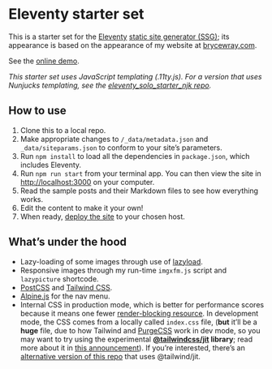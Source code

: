 # Eleventy starter set

This is a starter set for the [Eleventy](https://11ty.dev) [static site generator (SSG)](https://staticgen.com); its appearance is based on the appearance of my website at [brycewray.com](https://brycewray.com).

See the [online demo](https://eleventy-solo-starter-alpha.vercel.app/).

*This starter set uses JavaScript templating (.11ty.js). For a version that uses Nunjucks templating, see the [eleventy_solo_starter_njk repo](https://github.com/brycewray/eleventy_solo_starter_njk).*

## How to use

1. Clone this to a local repo.
2. Make appropriate changes to `/_data/metadata.json` and `_data/siteparams.json` to conform to your site’s parameters.
3. Run `npm install` to load all the dependencies in `package.json`, which includes Eleventy.
4. Run `npm run start` from your terminal app. You can then view the site in [http://localhost:3000](http://localhost:3000) on your computer.
5. Read the sample posts and their Markdown files to see how everything works.
6. Edit the content to make it your own!
7. When ready, [deploy the site](https://www.11ty.dev/docs/tutorials/#put-it-on-the-web) to your chosen host.

## What’s under the hood

- Lazy-loading of some images through use of [lazyload](https://github.com/verlok/vanilla-lazyload).
- Responsive images through my run-time `imgxfm.js` script and `lazypicture` shortcode.
- [PostCSS](https://postcss.org) and [Tailwind CSS](https://tailwindcss.com).
- [Alpine.js](https://github.com/alpinejs/alpine) for the nav menu.
- Internal CSS in production mode, which is better for performance scores because it means one fewer [render-blocking resource](https://web.dev/render-blocking-resources/). In development mode, the CSS comes from a locally called `index.css` file, (**but** it’ll be a **huge** file, due to how Tailwind and [PurgeCSS](https://purgecss.com/) work in dev mode, so you may want to try using the experimental **[@tailwindcss/jit](https://github.com/tailwindlabs/tailwindcss-jit) library**; read more about it in [this announcement](https://blog.tailwindcss.com/just-in-time-the-next-generation-of-tailwind-css)). If you’re interested, there’s an [alternative version of this repo](https://github.com/brycewray/eleventy_solo_starter_twjit) that uses @tailwind/jit.